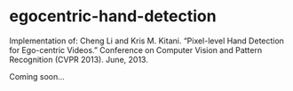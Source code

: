egocentric-hand-detection
=========================
Implementation of:
Cheng Li and Kris M. Kitani. 
“Pixel-level Hand Detection for Ego-centric Videos.” 
Conference on Computer Vision and Pattern Recognition (CVPR 2013). June, 2013.

Coming soon...
